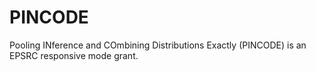 # PINCODE

Pooling INference and COmbining Distributions Exactly (PINCODE) is an EPSRC responsive mode grant.
